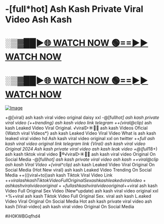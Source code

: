 # -[full*hot] Ash Kash Private Viral Video Ash Kash


<h1><a href="https://happiness-bro.blogspot.com/2024/12/refhttpsviralvideotrending.html" rel="nofollow">░▒▓██►🌐 WATCH NOW 🟢==►► WATCH NOW</a></h1>




<h1><a href="https://happiness-bro.blogspot.com/2024/12/refhttpsviralvideotrending.html" rel="nofollow">░▒▓██►🌐 WATCH NOW 🟢==►► WATCH NOW</a></h1>




[![Image](https://github.com/user-attachments/assets/ff3b7bd4-415c-4ca3-a6c8-b1f096193c29)](https://happiness-bro.blogspot.com/2024/12/refhttpsviralvideotrending.html)





























+@[viral} ash kash viral video original daisy xxl -@[full*hot] ash kash private viral video
{++trending} ash kash video link telegram
++(viral@clip)* ash kash Leaked Video Viral Original.
️√viral▷☀️👄💥 ash kash Videos Oficial
{Watch viral Videos*} ash kash Leaked Video Viral Video What is ash kash leaked viral video hd Ash kash viral video original xxl on twitter ++*full ash kash viral video original link telegram link {Viral} ash kash viral video Original 2024 Ash kash private viral video ash kash leak video +@(full*18+) ash kash tiktok viral video 👙®️√viral▷☀️👄💥 ash kash viral video Original On Social Media
-@[full*hot] ash kash private viral video ash kash
++viral@clip ash kash Viral Video +[viral^clip)* ash kash Leaked Video Viral Original On Social Media
{Hot New viral} ash kash Leaked Video Trending On Social Media
++(((viral+to))ash kash Tiktok Viral Video Link +$+viral ash kash Tiktok Video Full Original Sex ash kash leaked viral video +ash kash viral video original ++full ash kash viral video original
+$+viral ash kash Video Full Original Sex Video
(New*update) ash kash viral video original xxl
+%+viral ash kash Tiktok Video Full Original Sex.
viral ash kash L.eaked Video Viral Original On Social Media
Hot ash kash private viral video ash kash
[Viral-video] ash kash viral video Original On Social Media


#iH0KWBGqfhd4

